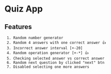 # Quiz App

## Features

     1. Random number generator
     2. Random 4 answers with one correct answer 👍
     3. Incorrect answer interval [+-20]
     4. Random operation generator [+-*] 👍
     5. Checking selected answer vs correct answer
     6. Random next question by clicked "next" btn
     7. Disabled selecting one more answers
